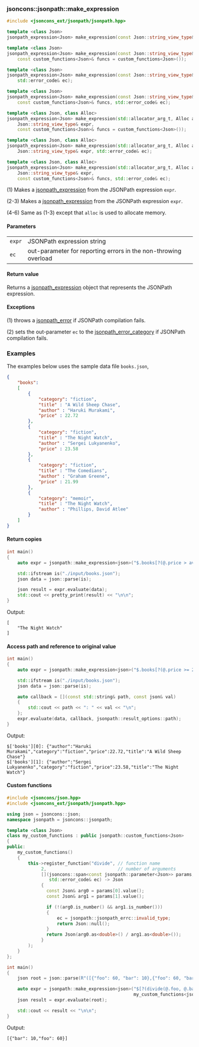 ### jsoncons::jsonpath::make_expression

```c++
#include <jsoncons_ext/jsonpath/jsonpath.hpp>
```

```c++
template <class Json>
jsonpath_expression<Json> make_expression(const Json::string_view_type& expr);      (until 0.164.0)
```
```c++
template <class Json>                                                           (1)
jsonpath_expression<Json> make_expression(const Json::string_view_type& expr,
    const custom_functions<Json>& funcs = custom_functions<Json>());                (since 0.164.0)
```
```c++
template <class Json>
jsonpath_expression<Json> make_expression(const Json::string_view_type& expr,
    std::error_code& ec);                                                       (2)
```
```c++
template <class Json>                                                           
jsonpath_expression<Json> make_expression(const Json::string_view_type& expr,
    const custom_functions<Json>& funcs, std::error_code& ec);                  (3) (since 0.164.0)
```
```c++
template <class Json, class Alloc>                                              (4) (since 0.170.0)
jsonpath_expression<Json> make_expression(std::allocator_arg_t, Alloc alloc, 
    Json::string_view_type& expr,
    const custom_functions<Json>& funcs = custom_functions<Json>());                
```
```c++
template <class Json, class Alloc>                                              (5) (since 0.170.0)
jsonpath_expression<Json> make_expression(std::allocator_arg_t, Alloc alloc, 
    Json::string_view_type& expr, std::error_code& ec);                
```
```c++
template <class Json, class Alloc>                                              (6) (since 0.170.0)
jsonpath_expression<Json> make_expression(std::allocator_arg_t, Alloc alloc, 
    Json::string_view_type& expr,
    const custom_functions<Json>& funcs, std::error_code& ec);                
```

(1) Makes a [jsonpath_expression](jsonpath_expression.md) from the JSONPath expression `expr`.

(2-3) Makes a [jsonpath_expression](jsonpath_expression.md) from the JSONPath expression `expr`.

(4-6) Same as (1-3) except that `alloc` is used to allocate memory.

#### Parameters

<table>
  <tr>
    <td><code>expr</code></td>
    <td>JSONPath expression string</td> 
  </tr>
  <tr>
    <td><code>ec</code></td>
    <td>out-parameter for reporting errors in the non-throwing overload</td> 
  </tr>
</table>

#### Return value

Returns a [jsonpath_expression](jsonpath_expression.md) object that represents the JSONPath expression.

#### Exceptions

(1) throws a [jsonpath_error](jsonpath_error.md) if JSONPath compilation fails.

(2) sets the out-parameter `ec` to the [jsonpath_error_category](jsonpath_errc.md) if JSONPath compilation fails. 

### Examples

The examples below uses the sample data file `books.json`, 

```json
{
    "books":
    [
        {
            "category": "fiction",
            "title" : "A Wild Sheep Chase",
            "author" : "Haruki Murakami",
            "price" : 22.72
        },
        {
            "category": "fiction",
            "title" : "The Night Watch",
            "author" : "Sergei Lukyanenko",
            "price" : 23.58
        },
        {
            "category": "fiction",
            "title" : "The Comedians",
            "author" : "Graham Greene",
            "price" : 21.99
        },
        {
            "category": "memoir",
            "title" : "The Night Watch",
            "author" : "Phillips, David Atlee"
        }
    ]
}
```

#### Return copies

```c++
int main()
{
    auto expr = jsonpath::make_expression<json>("$.books[?(@.price > avg($.books[*].price))].title");

    std::ifstream is("./input/books.json");
    json data = json::parse(is);

    json result = expr.evaluate(data);
    std::cout << pretty_print(result) << "\n\n";
}
```
Output:
```
[
    "The Night Watch"
]
```

#### Access path and reference to original value

```c++
int main()
{
    auto expr = jsonpath::make_expression<json>("$.books[?(@.price >= 22.0)]");

    std::ifstream is("./input/books.json");
    json data = json::parse(is);

    auto callback = [](const std::string& path, const json& val)
    {
        std::cout << path << ": " << val << "\n";
    };
    expr.evaluate(data, callback, jsonpath::result_options::path);
}
```
Output:
```
$['books'][0]: {"author":"Haruki Murakami","category":"fiction","price":22.72,"title":"A Wild Sheep Chase"}
$['books'][1]: {"author":"Sergei Lukyanenko","category":"fiction","price":23.58,"title":"The Night Watch"}
```

#### Custom functions

```c++
#include <jsoncons/json.hpp>
#include <jsoncons_ext/jsonpath/jsonpath.hpp>

using json = jsoncons::json;
namespace jsonpath = jsoncons::jsonpath;

template <class Json>
class my_custom_functions : public jsonpath::custom_functions<Json>
{
public:
    my_custom_functions()
    {
        this->register_function("divide", // function name
             2,                           // number of arguments   
             [](jsoncons::span<const jsonpath::parameter<Json>> params, 
                std::error_code& ec) -> Json 
             {
               const Json& arg0 = params[0].value();    
               const Json& arg1 = params[1].value();    

               if (!(arg0.is_number() && arg1.is_number())) 
               {
                   ec = jsonpath::jsonpath_errc::invalid_type; 
                   return Json::null();
               }
               return Json(arg0.as<double>() / arg1.as<double>());
             }
        );
    }
};

int main()
{
    json root = json::parse(R"([{"foo": 60, "bar": 10},{"foo": 60, "bar": 5}])");

    auto expr = jsonpath::make_expression<json>("$[?(divide(@.foo, @.bar) == 6)]", 
                                                my_custom_functions<json>());
    json result = expr.evaluate(root);

    std::cout << result << "\n\n";
}
```
Output:
```
[{"bar": 10,"foo": 60}]
```
